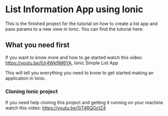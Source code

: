 # List Information App using Ionic

This is the finished project for the tutorial on how to create a list app and pass params to a new view in Ionic. You can find the tutorial here: 

## What you need first

If you want to know more and how to ge started watch this video: https://youtu.be/lUr4Wk9M6YA, Ionic Simple List App

This will tell you everything you need to know to get started making an application in Ionic. 

### Cloning Ionic project

If you need help cloning this project and getting it running on your machine watch this video: https://youtu.be/5iT4RQGctZ4

